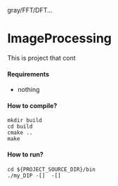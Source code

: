 gray/FFT/DFT...

# ImageProcessing
This is project that cont

#### Requirements
- nothing

#### How to compile?
```
mkdir build
cd build
cmake ..
make
```
#### How to run?
```
cd ${PROJECT_SOURCE_DIR}/bin
./my_DIP -[]  -[]
```
#### 
